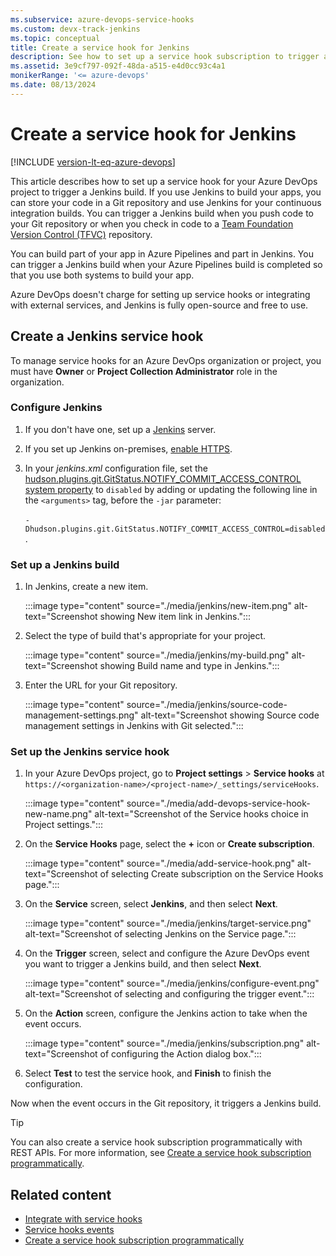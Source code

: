 ```yaml
---
ms.subservice: azure-devops-service-hooks
ms.custom: devx-track-jenkins
ms.topic: conceptual
title: Create a service hook for Jenkins
description: See how to set up a service hook subscription to trigger a Jenkins build for your Azure DevOps project.
ms.assetid: 3e9cf797-092f-48da-a515-e4d0cc93c4a1
monikerRange: '<= azure-devops'
ms.date: 08/13/2024
---
```


# Create a service hook for Jenkins

[!INCLUDE [version-lt-eq-azure-devops](../../includes/version-lt-eq-azure-devops.md)]

This article describes how to set up a service hook for your Azure DevOps project to trigger a Jenkins build. If you use Jenkins to build your apps, you can store your code in a Git repository and use Jenkins for your continuous integration builds. You can trigger a Jenkins build when you push code to your Git repository or when you check in code to a [Team Foundation Version Control (TFVC)](../../repos/tfvc/what-is-tfvc.md) repository.

You can build part of your app in Azure Pipelines and part in Jenkins. You can trigger a Jenkins build when your Azure Pipelines build is completed so that you use both systems to build your app.

Azure DevOps doesn't charge for setting up service hooks or integrating with external services, and Jenkins is fully open-source and free to use.

## Create a Jenkins service hook

To manage service hooks for an Azure DevOps organization or project, you must have **Owner** or **Project Collection Administrator** role in the organization.

### Configure Jenkins

1. If you don't have one, set up a [Jenkins](https://jenkins-ci.org/) server.

1. If you set up Jenkins on-premises, [enable HTTPS](https://jenkins.io/doc/book/installing/#configuring-http).

1. In your *jenkins.xml* configuration file, set the [hudson.plugins.git.GitStatus.NOTIFY_COMMIT_ACCESS_CONTROL system property](https://plugins.jenkins.io/git/#plugin-content-push-notification-from-repository) to `disabled` by adding or updating the following line in the `<arguments>` tag, before the `-jar` parameter:<br><br>`-Dhudson.plugins.git.GitStatus.NOTIFY_COMMIT_ACCESS_CONTROL=disabled`.

### Set up a Jenkins build

1. In Jenkins, create a new item.

   :::image type="content" source="./media/jenkins/new-item.png" alt-text="Screenshot showing New item link in Jenkins.":::

1. Select the type of build that's appropriate for your project.

   :::image type="content" source="./media/jenkins/my-build.png" alt-text="Screenshot showing Build name and type in Jenkins.":::

1. Enter the URL for your Git repository.

   :::image type="content" source="./media/jenkins/source-code-management-settings.png" alt-text="Screenshot showing Source code management settings in Jenkins with Git selected.":::

### Set up the Jenkins service hook

1. In your Azure DevOps project, go to **Project settings** > **Service hooks** at `https://<organization-name>/<project-name>/_settings/serviceHooks`.

   :::image type="content" source="./media/add-devops-service-hook-new-name.png" alt-text="Screenshot of the Service hooks choice in Project settings.":::

1. On the **Service Hooks** page, select the **+** icon or **Create subscription**.

   :::image type="content" source="./media/add-service-hook.png" alt-text="Screenshot of selecting Create subscription on the Service Hooks page.":::

1. On the **Service** screen, select **Jenkins**, and then select **Next**.

   :::image type="content" source="./media/jenkins/target-service.png" alt-text="Screenshot of selecting Jenkins on the Service page.":::

1. On the **Trigger** screen, select and configure the Azure DevOps event you want to trigger a Jenkins build, and then select **Next**.

   :::image type="content" source="./media/jenkins/configure-event.png" alt-text="Screenshot of selecting and configuring the trigger event.":::

1. On the **Action** screen, configure the Jenkins action to take when the event occurs.

   :::image type="content" source="./media/jenkins/subscription.png" alt-text="Screenshot of configuring the Action dialog box.":::

1. Select **Test** to test the service hook, and **Finish** to finish the configuration.

Now when the event occurs in the Git repository, it triggers a Jenkins build.

>[!TIP]
>You can also create a service hook subscription programmatically with REST APIs. For more information, see [Create a service hook subscription programmatically](../create-subscription.md).

## Related content

- [Integrate with service hooks](../overview.md)
- [Service hooks events](../events.md)
- [Create a service hook subscription programmatically](../create-subscription.md)
